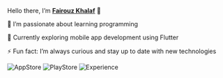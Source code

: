  Hello there, I’m  [**Fairouz Khalaf**](https://www.linkedin.com/in/fairouz-khalaf-86a67a320/) 👋

👀 I’m passionate about learning programming

🌱 Currently exploring mobile app development using Flutter
                                                                                                                                                                                                                            
⚡ Fun fact: I’m always curious and stay up to date with new technologies                                                                                                                                                       
                                                                                                                                                                   
![AppStore](https://img.shields.io/badge/AppStore-1Apps-ff69b4?style=flat-square)
![PlayStore](https://img.shields.io/badge/PlayStore-1Apps-9370db?style=flat-square)
![Experience](https://img.shields.io/badge/Exp-+1year-40e0d0?style=flat-square)   




